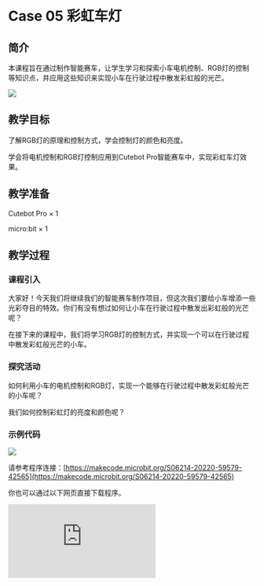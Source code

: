 ﻿---
sidebar_position: 5
sidebar_label: case 05 彩虹车灯
---

# Case 05 彩虹车灯

## 简介

本课程旨在通过制作智能赛车，让学生学习和探索小车电机控制、RGB灯的控制等知识点，并应用这些知识来实现小车在行驶过程中散发彩虹般的光芒。

![](https://wiki-media-ef.oss-cn-hongkong.aliyuncs.com/docs/microbit/microbit-smart-car/microbit-smart-cutebot-pro/cases-libraries/images/cutebot-pro-case-05-01.png)

## 教学目标

了解RGB灯的原理和控制方式，学会控制灯的颜色和亮度。

学会将电机控制和RGB灯控制应用到Cutebot Pro智能赛车中，实现彩虹车灯效果。



## 教学准备

Cutebot Pro × 1

micro:bit × 1

## 教学过程

### 课程引入

大家好！今天我们将继续我们的智能赛车制作项目，但这次我们要给小车增添一些光彩夺目的特效。你们有没有想过如何让小车在行驶过程中散发出彩虹般的光芒呢？

在接下来的课程中，我们将学习RGB灯的控制方式，并实现一个可以在行驶过程中散发彩虹般光芒的小车。

### 探究活动

如何利用小车的电机控制和RGB灯，实现一个能够在行驶过程中散发彩虹般光芒的小车呢？

我们如何控制彩虹灯的亮度和颜色呢？

### 示例代码

![](https://wiki-media-ef.oss-cn-hongkong.aliyuncs.com/docs/microbit/microbit-smart-car/microbit-smart-cutebot-pro/cases-libraries/images/cutebot-pro-case-05-02.png)


请参考程序连接：[https://makecode.microbit.org/S06214-20220-59579-42565](https://makecode.microbit.org/S06214-20220-59579-42565)

你也可以通过以下网页直接下载程序。

<div
    style={{
        position: 'relative',
        paddingBottom: '60%',
        overflow: 'hidden',
    }}
>
    <iframe
        src="https://makecode.microbit.org/S06214-20220-59579-42565"
        frameborder="0"
        sandbox="allow-popups allow-forms allow-scripts allow-same-origin"
        style={{
            position: 'absolute',
            width: '100%',
            height: '100%',
        }}
    />
</div>


### 团队合作与展示

学生分成小组，共同完成小车的制作和程序编写。

鼓励学生之间相互合作、交流和分享经验。

每个小组有机会向其他小组展示他们制作的智能赛车，并展示彩虹车灯在行驶过程中的效果。

### 总结与反思

回顾课程内容，提醒学生掌握了哪些知识和技能。

引导学生讨论他们在制作过程中遇到的问题和困难，以及如何解决这些问题。

引导学生思考彩虹车灯的优化和改进方向，如调整灯光切换的顺序、添加其他特效等。

### 延伸活动

挑战学生改进彩虹车灯效果，例如添加闪烁、渐变等特效。

引导学生设计和实现其他有趣的灯光效果，如随音乐节奏变化、根据环境光强度调节亮度等。

鼓励学生运用创造力和想象力，设计自己独特的小车灯光效果。
